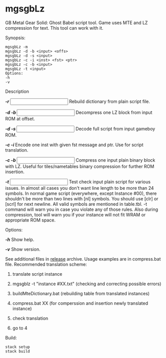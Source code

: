 mgsgbLz
=========
GB Metal Gear Solid: Ghost Babel script tool. Game uses MTE and LZ compression for text. This tool can work with it.


Synopsis:
```
mgsgbLz -m                       
mgsgbLz -d -b <input> <offs>     
mgsgbLz -d -s <input>            
mgsgbLz -c -i <inst> <fst> <ptr> 
mgsgbLz -c -b <input>            
mgsgbLz -t <input>               
Options:
-h     
-v     
```
  
Description

***-r <input>***               Rebuild dictionary from plain script file. 

***-d -b <input> <offs>***     Decompress one LZ block from input ROM at offset. 

***-d -s <input>***            Decode full script from input gameboy ROM.

***-c -i <inst> <fst> <ptr>*** Encode one inst with given fst message and ptr. Use for script translation.

***-c -b <input>***            Compress one input plain binary block with LZ. Useful for tiles/nametables binary compression for further ROM insertion.

***-t <input>***               Test check input plain script for various issues. In almost all cases you don't want line length to be more than 24 symbols. In normal game script (everywhere, except Instance #00), there shouldn't be more than two lines with [nl] symbols. You should use [clr] or [scrl] for next newline. All valid symbols are mentioned in table.tbl. -t command will warn you in case you violate any of those rules. Also during compression, tool will warn you if your instance will not fit WRAM or appropriate ROM space.

Options:

***-h***     Show help.

***-v***     Show version.



See additional files in [release](https://github.com/romhack/mgsgbLz/releases/latest) archive. Usage examples are in compress.bat file. Recommended translation scheme:  

1. translate script instance  

2. mgsgblz -t "instance #XX.txt" (checking and correcting possible errors)
  
3. buildMteDictionary.bat (rebuilding table from translated instances)   

4. compress.bat XX (for comperssion and insertion newly translated instance)
  
5. check translation
  
6. go to 4


Build:
```
stack setup
stack build
```